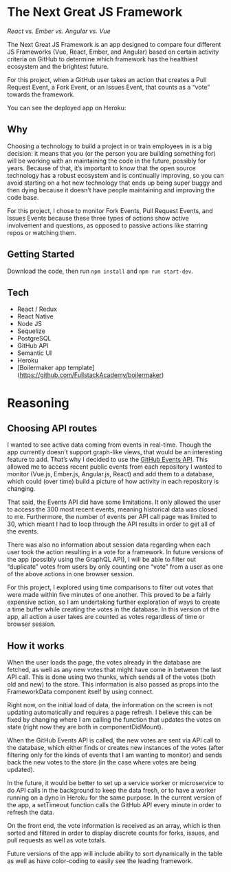 # The Next Great JS Framework 

_React vs. Ember vs. Angular vs. Vue_

The Next Great JS Framework is an app designed to compare four different JS Frameworks (Vue, React, Ember, and Angular) based on certain activity criteria on GitHub to determine which framework has the healthiest ecosystem and the brightest future. 

For this project, when a GitHub user takes an action that creates a Pull Request Event, a Fork Event, or an Issues Event, that counts as a “vote” towards the framework. 

You can see the deployed app on Heroku: <link here> 

## Why

Choosing a technology to build a project in or train employees in is a big decision: it means that you (or the person you are building something for) will be working with an maintaining the code in the future, possibly for years. Because of that, it’s important to know that the open source technology has a robust ecosystem and is continually improving, so you can avoid starting on a hot new technology that ends up being super buggy and then dying because it doesn’t have people maintaining and improving the code base. 

For this project, I chose to monitor Fork Events, Pull Request Events, and Issues Events because these three types of actions show active involvement and questions, as opposed to passive actions like starring repos or watching them.

## Getting Started

Download the code, then run `npm install` and `npm run start-dev`.

## Tech 

* React / Redux
* React Native
* Node JS
* Sequelize
* PostgreSQL
* GitHub API 
* Semantic UI 
* Heroku 
* [Boilermaker app template] (https://github.com/FullstackAcademy/boilermaker)

# Reasoning 

## Choosing API routes 

I wanted to see active data coming from events in real-time. Though the app currently doesn’t support graph-like views, that would be an interesting feature to add. That’s why I decided to use the [GitHub Events API](https://developer.github.com/v3/activity/events/types/). This allowed me to access recent public events from each repository I wanted to monitor (Vue.js, Ember.js, Angular.js, React) and add them to a database, which could (over time) build a picture of how activity in each repository is changing. 

That said, the Events API did have some limitations. It only allowed the user to access the 300 most recent events, meaning historical data was closed to me. Furthermore, the number of events per API call page was limited to 30, which meant I had to loop through the API results in order to get all of the events. 

There was also no information about session data regarding when each user took the action resulting in a vote for a framework. In future versions of the app (possibly using the GraphQL API), I will be able to filter out “duplicate” votes from users by only counting one “vote” from a user as one of the above actions in one browser session. 

For this project, I explored using time comparisons to filter out votes that were made within five minutes of one another. This proved to be a fairly expensive action, so I am undertaking further exploration of ways to create a time buffer while creating the votes in the database. In this version of the app, all action a user takes are counted as votes regardless of time or browser session.  

## How it works 

When the user loads the page, the votes already in the database are fetched, as well as any new votes that might have come in between the last API call. This is done using two thunks, which sends all of the votes (both old and new) to the store. This information is also passed as props into the FrameworkData component itself by using connect.

Right now, on the initial load of data, the information on the screen is not updating automatically and requires a page refresh. I believe this can be fixed by changing where I am calling the function that updates the votes on state (right now they are both in componentDidMount).  

When the GitHub Events API is called, the new votes are sent via API call to the database, which either finds or creates new instances of the votes (after filtering only for the kinds of events that I am wanting to monitor) and sends back the new votes to the store (in the case where votes are being updated).

In the future, it would be better to set up a service worker or microservice to do API calls in the background to keep the data fresh, or to have a worker running on a dyno in Heroku for the same purpose. In the current version of the app, a setTimeout function calls the GitHub API every minute in order to refresh the data. 

On the front end, the vote information is received as an array, which is then sorted and filtered in order to display discrete counts for forks, issues, and pull requests as well as vote totals. 

Future versions of the app will include ability to sort dynamically in the table as well as have color-coding to easily see the leading framework. 
